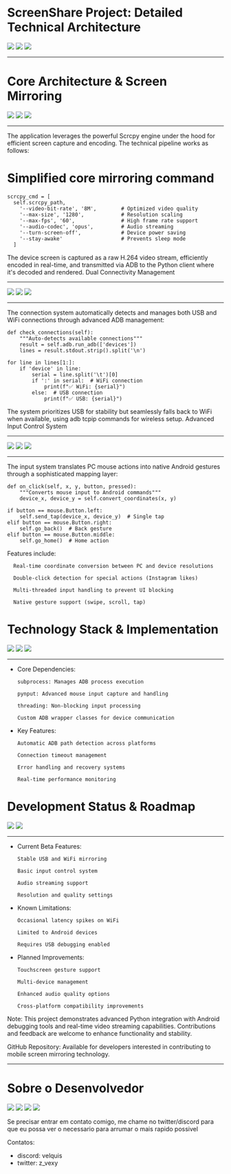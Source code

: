 # ScreenShare Project: Detailed Technical Architecture


<img src="https://img.shields.io/badge/PROJECT%20STATUS-ACTIVE%20BETA-FF8800?style=for-the-badge&logo=git&logoColor=white"> <img src="https://img.shields.io/badge/VERSION-0.5.0-4D4D4D?style=for-the-badge&logo=azurepipelines&logoColor=white"> <img src="https://img.shields.io/badge/PYTHON-3.8%2B-3776AB?style=for-the-badge&logo=python&logoColor=white">

---

# Core Architecture & Screen Mirroring

<img src="https://img.shields.io/badge/-Scrcpy%20Engine-FFE4E1?style=for-the-badge&logo=android&logoColor=black"> <img src="https://img.shields.io/badge/-H.264%20Encoding-FFE4E1?style=for-the-badge&logo=ffmpeg&logoColor=black"> <img src="https://img.shields.io/badge/-Low%20Latency-FFE4E1?style=for-the-badge&logo=clock&logoColor=black">

---

The application leverages the powerful Scrcpy engine under the hood for efficient screen capture and encoding. The technical pipeline works as follows:

# Simplified core mirroring command

    scrcpy_cmd = [
      self.scrcpy_path,
        '--video-bit-rate', '8M',        # Optimized video quality
        '--max-size', '1280',            # Resolution scaling
        '--max-fps', '60',               # High frame rate support
        '--audio-codec', 'opus',         # Audio streaming
        '--turn-screen-off',             # Device power saving
        '--stay-awake'                   # Prevents sleep mode
      ]

The device screen is captured as a raw H.264 video stream, efficiently encoded in real-time, and transmitted via ADB to the Python client where it's decoded and rendered.
Dual Connectivity Management

---

<img src="https://img.shields.io/badge/-USB%20Debugging-FFE4E1?style=for-the-badge&logo=usb&logoColor=black"> <img src="https://img.shields.io/badge/-WiFi%20ADB-FFE4E1?style=for-the-badge&logo=wifi&logoColor=white"> <img src="https://img.shields.io/badge/-Auto%20Detection-FFE4E1?style=for-the-badge&logo=android&logoColor=black">

---

The connection system automatically detects and manages both USB and WiFi connections through advanced ADB management:

    def check_connections(self):
        """Auto-detects available connections"""
        result = self.adb.run_adb(['devices'])
        lines = result.stdout.strip().split('\n')
    
    for line in lines[1:]:
        if 'device' in line:
            serial = line.split('\t')[0]
            if ':' in serial:  # WiFi connection
                print(f"✅ WiFi: {serial}")
            else:  # USB connection
                print(f"✅ USB: {serial}")

The system prioritizes USB for stability but seamlessly falls back to WiFi when available, using adb tcpip commands for wireless setup.
Advanced Input Control System

---

<img src="https://img.shields.io/badge/-Gesture%20Control-FFE4E1?style=for-the-badge&logo=gesture&logoColor=black"> <img src="https://img.shields.io/badge/-Mouse%20Mapping-FFE4E1?style=for-the-badge&logo=mouse&logoColor=black"> <img src="https://img.shields.io/badge/-Multi%20Threading-FFE4E1?style=for-the-badge&logo=thread&logoColor=black">

---

The input system translates PC mouse actions into native Android gestures through a sophisticated mapping layer:

    def on_click(self, x, y, button, pressed):
        """Converts mouse input to Android commands"""
        device_x, device_y = self.convert_coordinates(x, y)
    
    if button == mouse.Button.left:
        self.send_tap(device_x, device_y)  # Single tap
    elif button == mouse.Button.right:
        self.go_back()  # Back gesture
    elif button == mouse.Button.middle:
        self.go_home()  # Home action

Features include:

      Real-time coordinate conversion between PC and device resolutions

      Double-click detection for special actions (Instagram likes)

      Multi-threaded input handling to prevent UI blocking

      Native gesture support (swipe, scroll, tap)

# Technology Stack & Implementation

<img src="https://img.shields.io/badge/-Python%203.8%2B-FFE4E1?style=for-the-badge&logo=python&logoColor=black"> <img src="https://img.shields.io/badge/-PyNuput%20Library-FFE4E1?style=for-the-badge&logo=keyboard&logoColor=black"> <img src="https://img.shields.io/badge/-ADB%20Protocol-FFE4E1?style=for-the-badge&logo=android&logoColor=black">

---

- Core Dependencies:
  
      subprocess: Manages ADB process execution

      pynput: Advanced mouse input capture and handling

      threading: Non-blocking input processing

      Custom ADB wrapper classes for device communication

- Key Features:

      Automatic ADB path detection across platforms

      Connection timeout management

      Error handling and recovery systems

      Real-time performance monitoring

# Development Status & Roadmap

<img src="https://img.shields.io/badge/-BETA%20TESTING-FFE4E1?style=for-the-badge&logo=testrail&logoColor=black"> <img src="https://img.shields.io/badge/-ACTIVE%20DEVELOPMENT-FFE4E1?style=for-the-badge&logo=github&logoColor=black">

---

- Current Beta Features:

      Stable USB and WiFi mirroring

      Basic input control system

      Audio streaming support
  
      Resolution and quality settings

- Known Limitations:

      Occasional latency spikes on WiFi

      Limited to Android devices

      Requires USB debugging enabled

- Planned Improvements:

      Touchscreen gesture support

      Multi-device management

      Enhanced audio quality options

      Cross-platform compatibility improvements


Note: This project demonstrates advanced Python integration with Android debugging tools and real-time video streaming capabilities. Contributions and feedback are welcome to enhance functionality and stability.

GitHub Repository: Available for developers interested in contributing to mobile screen mirroring technology.

---

# Sobre o Desenvolvedor

<img src="https://img.shields.io/badge/-Vexy/Velquis-6A0DAD?style=for-the-badge&logo=atom&logoColor=white"> <img src="https://img.shields.io/badge/-Python%20Developer-3776AB?style=for-the-badge&logo=python&logoColor=white"> <img src="https://img.shields.io/badge/-Android%20Enthusiast-3DDC84?style=for-the-badge&logo=android&logoColor=white"> <img src="https://img.shields.io/badge/-Open%20Source-25BE00?style=for-the-badge&logo=opensourceinitiative&logoColor=white">

Se precisar entrar em contato comigo, me chame no twitter/discord para que eu possa ver o necessario para arrumar o mais rapido possivel

Contatos:

- discord: velquis
- twitter: z_vexy
